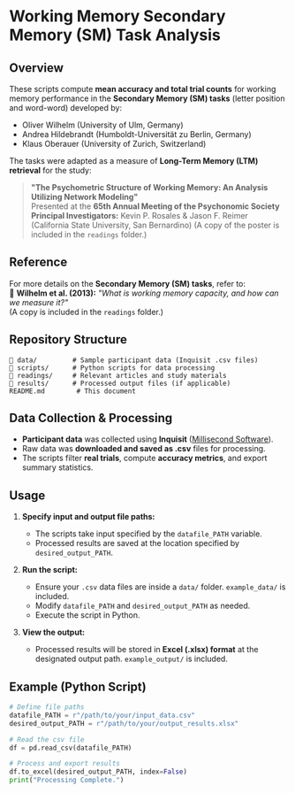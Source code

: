 # **Working Memory Secondary Memory (SM) Task Analysis**

## **Overview**
These scripts compute **mean accuracy and total trial counts** for working memory performance in the **Secondary Memory (SM) tasks** (letter position and word-word) developed by:
- Oliver Wilhelm (University of Ulm, Germany)  
- Andrea Hildebrandt (Humboldt-Universität zu Berlin, Germany)  
- Klaus Oberauer (University of Zurich, Switzerland)  

The tasks were adapted as a measure of **Long-Term Memory (LTM) retrieval** for the study:  
> **"The Psychometric Structure of Working Memory: An Analysis Utilizing Network Modeling"**  
> Presented at the **65th Annual Meeting of the Psychonomic Society**  
> **Principal Investigators:** Kevin P. Rosales & Jason F. Reimer (California State University, San Bernardino)
(A copy of the poster is included in the `readings` folder.)

## **Reference**
For more details on the **Secondary Memory (SM) tasks**, refer to:  
📄 **Wilhelm et al. (2013):** *"What is working memory capacity, and how can we measure it?"*  
(A copy is included in the `readings` folder.)

## **Repository Structure**
```
📂 data/         # Sample participant data (Inquisit .csv files)
📂 scripts/      # Python scripts for data processing
📂 readings/     # Relevant articles and study materials
📂 results/      # Processed output files (if applicable)
README.md        # This document
```

## **Data Collection & Processing**
- **Participant data** was collected using **Inquisit** ([Millisecond Software](https://www.millisecond.com/about)).  
- Raw data was **downloaded and saved as .csv** files for processing.  
- The scripts filter **real trials**, compute **accuracy metrics**, and export summary statistics.  

## **Usage**
1. **Specify input and output file paths:**  
   - The scripts take input specified by the `datafile_PATH` variable.  
   - Processed results are saved at the location specified by `desired_output_PATH`.
   
2. **Run the script:**  
   - Ensure your `.csv` data files are inside a `data/` folder. `example_data/` is included.  
   - Modify `datafile_PATH` and `desired_output_PATH` as needed.  
   - Execute the script in Python.  

3. **View the output:**  
   - Processed results will be stored in **Excel (.xlsx) format** at the designated output path. `example_output/` is included.

## **Example (Python Script)**
```python
# Define file paths
datafile_PATH = r"/path/to/your/input_data.csv"
desired_output_PATH = r"/path/to/your/output_results.xlsx"

# Read the csv file
df = pd.read_csv(datafile_PATH)

# Process and export results
df.to_excel(desired_output_PATH, index=False)
print("Processing Complete.")
```
